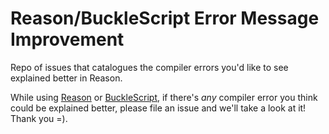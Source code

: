 # Reason/BuckleScript Error Message Improvement

Repo of issues that catalogues the compiler errors you'd like to see explained better in Reason.

While using [Reason](https://reasonml.github.io) or [BuckleScript](https://bucklescript.github.io/bucklescript/Manual.html), if there's _any_ compiler error you think could be explained better, please file an issue and we'll take a look at it! Thank you =).
